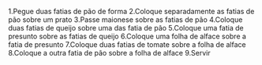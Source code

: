 1.Pegue duas fatias de pão de forma 
2.Coloque separadamente as fatias de pão sobre um prato
3.Passe maionese sobre as fatias de pão
4.Coloque duas fatias de queijo sobre uma das fatia de pão 
5.Coloque uma fatia de presunto sobre as fatias de queijo 
6.Coloque uma folha de alface sobre a fatia de presunto
7.Coloque duas fatias de tomate sobre a folha de alface
8.Coloque a outra fatia de pão sobre a folha de alface
9.Servir